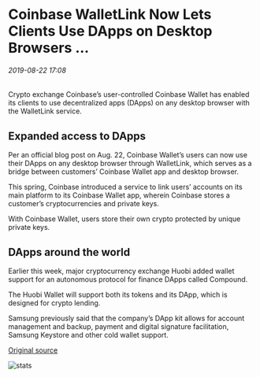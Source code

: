 # Coinbase WalletLink Now Lets Clients Use DApps on Desktop Browsers ...

###### 2019-08-22 17:08

Crypto exchange Coinbase’s user-controlled Coinbase Wallet has enabled its clients to use decentralized apps (DApps) on any desktop browser with the WalletLink service.

## Expanded access to DApps

Per an official blog post on Aug. 22, Coinbase Wallet’s users can now use their DApps on any desktop browser through WalletLink, which serves as a bridge between customers’ Coinbase Wallet app and desktop browser.

This spring, Coinbase introduced a service to link users’ accounts on its main platform to its Coinbase Wallet app, wherein Coinbase stores a customer’s cryptocurrencies and private keys.

With Coinbase Wallet, users store their own crypto protected by unique private keys.

## DApps around the world

Earlier this week, major cryptocurrency exchange Huobi added wallet support for an autonomous protocol for finance DApps called Compound.

The Huobi Wallet will support both its tokens and its DApp, which is designed for crypto lending.

Samsung previously said that the company’s DApp kit allows for account management and backup, payment and digital signature facilitation, Samsung Keystore and other cold wallet support.

[Original source](https://cointelegraph.com/news/coinbase-walletlink-now-lets-clients-use-dapps-on-desktop-browsers)

![stats](https://c.statcounter.com/11760860/0/a89fa40b/1/ "stats")
